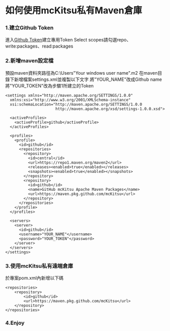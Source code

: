 # 如何使用mcKitsu私有Maven倉庫
### 1.建立Github Token
進入[Github Token](https://github.com/settings/tokens/new)建立專用Token
Select scopes請勾選repo、write:packages、read:packages

### 2.新增maven設定檔
預設maven資料夾路徑為C:\Users\"Your windows user name"\.m2
在maven目錄下新增檔案settings.xml並複製以下文字
將"YOUR_NAME"改成Github name
將"YOUR_TOKEN"改為步驟1所建立的Token
```
<settings xmlns="http://maven.apache.org/SETTINGS/1.0.0"
  xmlns:xsi="http://www.w3.org/2001/XMLSchema-instance"
  xsi:schemaLocation="http://maven.apache.org/SETTINGS/1.0.0
                      http://maven.apache.org/xsd/settings-1.0.0.xsd">

  <activeProfiles>
    <activeProfile>github</activeProfile>
  </activeProfiles>

  <profiles>
    <profile>
      <id>github</id>
      <repositories>
        <repository>
          <id>central</id>
          <url>https://repo1.maven.org/maven2</url>
          <releases><enabled>true</enabled></releases>
          <snapshots><enabled>true</enabled></snapshots>
        </repository>
        <repository>
          <id>github</id>
          <name>GitHub mcKitsu Apache Maven Packages</name>
          <url>https://maven.pkg.github.com/mcKitsu</url>
        </repository>
      </repositories>
    </profile>
  </profiles>

  <servers>
    <server>
      <id>github</id>
      <username>"YOUR_NAME"</username>
      <password>"YOUR_TOKEN"</password>
    </server>
  </servers>
</settings>
```

### 3.使用mcKitsu私有遠端倉庫
於專案pom.xml內新增以下碼
```
<repositories>
    <repository>
        <id>github</id>
        <url>https://maven.pkg.github.com/mcKitsu</url>
    </repository>
</repositories>
```
### 4.Enjoy
